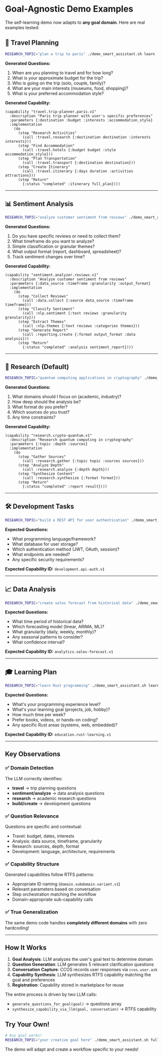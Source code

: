 # Goal-Agnostic Demo Examples

The self-learning demo now adapts to **any goal domain**. Here are real examples tested:

## 🧳 Travel Planning

```bash
RESEARCH_TOPIC="plan a trip to paris" ./demo_smart_assistant.sh learn
```

**Generated Questions:**
1. When are you planning to travel and for how long?
2. What is your approximate budget for the trip?
3. Who is going on the trip (solo, couple, family)?
4. What are your main interests (museums, food, shopping)?
5. What is your preferred accommodation style?

**Generated Capability:**
```rtfs
(capability "travel.trip-planner.paris.v1"
  :description "Paris trip planner with user's specific preferences"
  :parameters {:destination :budget :interests :accommodation_style}
  :implementation
    (do
      (step "Research Activities"
        (call :travel.research {:destination destination :interests interests}))
      (step "Find Accommodation"
        (call :travel.hotels {:budget budget :style accommodation_style}))
      (step "Plan Transportation"
        (call :travel.transport {:destination destination}))
      (step "Create Itinerary"
        (call :travel.itinerary {:days duration :activities attractions}))
      (step "Return"
        {:status "completed" :itinerary full_plan})))
```

---

## 📊 Sentiment Analysis

```bash
RESEARCH_TOPIC="analyze customer sentiment from reviews" ./demo_smart_assistant.sh learn
```

**Generated Questions:**
1. Do you have specific reviews or need to collect them?
2. What timeframe do you want to analyze?
3. Simple classification or granular themes?
4. What output format (report, dashboard, spreadsheet)?
5. Track sentiment changes over time?

**Generated Capability:**
```rtfs
(capability "sentiment.analyzer.reviews.v1"
  :description "Analyze customer sentiment from reviews"
  :parameters {:data_source :timeframe :granularity :output_format}
  :implementation
    (do
      (step "Collect Reviews"
        (call :data.collect {:source data_source :timeframe timeframe}))
      (step "Classify Sentiment"
        (call :nlp.sentiment {:text reviews :granularity granularity}))
      (step "Extract Themes"
        (call :nlp.themes {:text reviews :categories themes}))
      (step "Generate Report"
        (call :reporting.create {:format output_format :data analysis}))
      (step "Return"
        {:status "completed" :analysis sentiment_report})))
```

---

## 🔬 Research (Default)

```bash
RESEARCH_TOPIC="quantum computing applications in cryptography" ./demo_smart_assistant.sh learn
```

**Generated Questions:**
1. What domains should I focus on (academic, industry)?
2. How deep should the analysis be?
3. What format do you prefer?
4. Which sources do you trust?
5. Any time constraints?

**Generated Capability:**
```rtfs
(capability "research.crypto-quantum.v1"
  :description "Research quantum computing in cryptography"
  :parameters {:topic :depth :sources}
  :implementation
    (do
      (step "Gather Sources"
        (call :research.gather {:topic topic :sources sources}))
      (step "Analyze Depth"
        (call :research.analyze {:depth depth}))
      (step "Synthesize Content"
        (call :research.synthesize {:format format}))
      (step "Return"
        {:status "completed" :report result})))
```

---

## 🛠️ Development Tasks

```bash
RESEARCH_TOPIC="build a REST API for user authentication" ./demo_smart_assistant.sh learn
```

**Expected Questions:**
- What programming language/framework?
- What database for user storage?
- Which authentication method (JWT, OAuth, session)?
- What endpoints are needed?
- Any specific security requirements?

**Expected Capability ID:** `development.api-auth.v1`

---

## 📈 Data Analysis

```bash
RESEARCH_TOPIC="create sales forecast from historical data" ./demo_smart_assistant.sh learn
```

**Expected Questions:**
- What time period of historical data?
- Which forecasting model (linear, ARIMA, ML)?
- What granularity (daily, weekly, monthly)?
- Any seasonal patterns to consider?
- What confidence interval?

**Expected Capability ID:** `analytics.sales-forecast.v1`

---

## 🎓 Learning Plan

```bash
RESEARCH_TOPIC="learn Rust programming" ./demo_smart_assistant.sh learn
```

**Expected Questions:**
- What's your programming experience level?
- What's your learning goal (projects, job, hobby)?
- How much time per week?
- Prefer books, videos, or hands-on coding?
- Any specific Rust areas (systems, web, embedded)?

**Expected Capability ID:** `education.rust-learning.v1`

---

## Key Observations

### ✅ Domain Detection
The LLM correctly identifies:
- **travel** → trip planning questions
- **sentiment/analyze** → data analysis questions
- **research** → academic research questions
- **build/create** → development questions

### ✅ Question Relevance
Questions are specific and contextual:
- Travel: budget, dates, interests
- Analysis: data source, timeframe, granularity
- Research: sources, depth, format
- Development: language, architecture, requirements

### ✅ Capability Structure
Generated capabilities follow RTFS patterns:
- Appropriate ID naming (`domain.subdomain.variant.v1`)
- Relevant parameters based on conversation
- Step orchestration matching the workflow
- Domain-appropriate sub-capability calls

### ✅ True Generalization
The same demo code handles **completely different domains** with zero hardcoding!

---

## How It Works

1. **Goal Analysis**: LLM analyzes the user's goal text to determine domain
2. **Question Generation**: LLM generates 5 relevant clarification questions
3. **Conversation Capture**: CCOS records user responses via `ccos.user.ask`
4. **Capability Synthesis**: LLM synthesizes RTFS capability matching the goal and preferences
5. **Registration**: Capability stored in marketplace for reuse

The entire process is driven by two LLM calls:
- `generate_questions_for_goal(goal)` → questions array
- `synthesize_capability_via_llm(goal, conversation)` → RTFS capability

## Try Your Own!

```bash
# Any goal works!
RESEARCH_TOPIC="your creative goal here" ./demo_smart_assistant.sh full
```

The demo will adapt and create a workflow specific to your needs!





